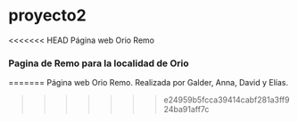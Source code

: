 # proyecto2
<<<<<<< HEAD
Página web Orio Remo
### Pagina de Remo para la localidad de Orio
=======
Página web Orio Remo.
Realizada por Galder, Anna, David y Elías.
>>>>>>> e24959b5fcca39414cabf281a3ff924ba91aff7c

